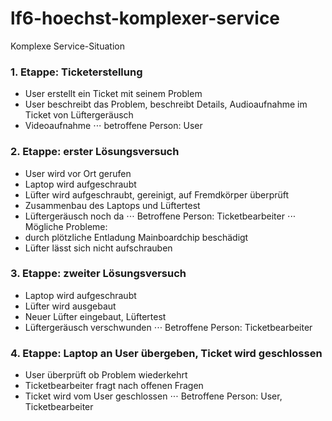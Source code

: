 # lf6-hoechst-komplexer-service

Komplexe Service-Situation

###	1. Etappe: Ticketerstellung
  -	User erstellt ein Ticket mit seinem Problem
  - User beschreibt das Problem, beschreibt Details, Audioaufnahme im Ticket von Lüftergeräusch
  - Videoaufnahme
  ⋅⋅⋅ betroffene Person: User
### 2. Etappe: erster Lösungsversuch
  - User wird vor Ort gerufen
  - Laptop wird aufgeschraubt
  - Lüfter wird aufgeschraubt, gereinigt, auf Fremdkörper überprüft
  - Zusammenbau des Laptops und Lüftertest
  - Lüftergeräusch noch da
  ⋅⋅⋅ Betroffene Person: Ticketbearbeiter
  ⋅⋅⋅ Mögliche Probleme:
-	durch plötzliche Entladung Mainboardchip beschädigt
-	Lüfter lässt sich nicht aufschrauben
### 3. Etappe: zweiter Lösungsversuch
  - Laptop wird aufgeschraubt
  - Lüfter wird ausgebaut
  - Neuer Lüfter eingebaut, Lüftertest
  - Lüftergeräusch verschwunden
  ⋅⋅⋅ Betroffene Person: Ticketbearbeiter
### 4. Etappe: Laptop an User übergeben, Ticket wird geschlossen
  - User überprüft ob Problem wiederkehrt
  - Ticketbearbeiter fragt nach offenen Fragen
  - Ticket wird vom User geschlossen
  ⋅⋅⋅ Betroffene Person: User, Ticketbearbeiter

